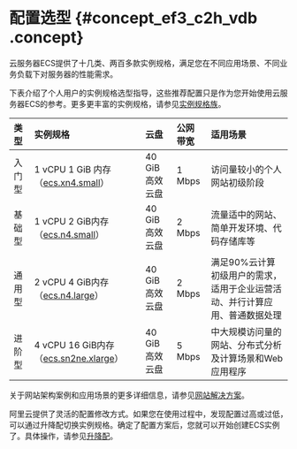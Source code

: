 # 配置选型 {#concept_ef3_c2h_vdb .concept}

云服务器ECS提供了十几类、两百多款实例规格，满足您在不同应用场景、不同业务负载下对服务器的性能需求。

下表介绍了个人用户的实例规格选型指导，这些推荐配置只是作为您开始使用云服务器ECS的参考。更多更丰富的实例规格，请参见[实例规格族](../../../../cn.zh-CN/实例/实例规格族.md#)。

|类型|实例规格|云盘|公网带宽|适用场景|
|:-|:---|:-|:---|:---|
|入门型|1 vCPU 1 GiB 内存（[ecs.xn4.small](../../../../cn.zh-CN/实例/实例规格族.md#)）|40 GiB高效云盘|1 Mbps|访问量较小的个人网站初级阶段|
|基础型|1 vCPU 2 GiB内存（[ecs.n4.small](../../../../cn.zh-CN/实例/实例规格族.md#)）|40 GiB高效云盘|2 Mbps|流量适中的网站、简单开发环境、代码存储库等|
|通用型|2 vCPU 4 GiB内存（[ecs.n4.large](../../../../cn.zh-CN/实例/实例规格族.md#)）|40 GiB高效云盘|2 Mbps|满足90%云计算初级用户的需求，适用于企业运营活动、并行计算应用、普通数据处理|
|进阶型|4 vCPU 16 GiB内存（[ecs.sn2ne.xlarge](../../../../cn.zh-CN/实例/实例规格族.md#)）|40 GiB高效云盘|5 Mbps|中大规模访问量的网站、分布式分析及计算场景和Web应用程序|

关于网站架构案例和应用场景的更多详细信息，请参见[网站解决方案](https://www.aliyun.com/solution/middleware)。

阿里云提供了灵活的配置修改方式。如果您在使用过程中，发现配置过高或过低，可以通过升降配切换实例规格。确定了配置方案后，您就可以开始创建ECS实例了。具体操作，请参见[升降配](../../../../cn.zh-CN/实例/升降配实例/升降配方式汇总.md#)。

